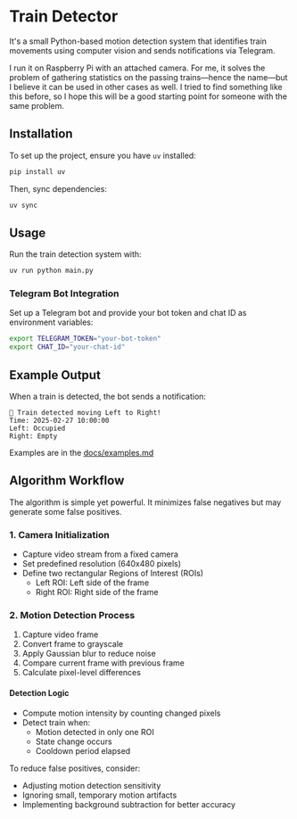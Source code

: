 # Train Detector

It's a small Python-based motion detection system that identifies train movements using computer vision and sends notifications via Telegram. 

I run it on Raspberry Pi with an attached camera. For me, it solves the problem of gathering statistics on the passing trains—hence the name—but I believe it can be used in other cases as well. I tried to find something like this before, so I hope this will be a good starting point for someone with the same problem.
## Installation

To set up the project, ensure you have `uv` installed:

```sh
pip install uv
```

Then, sync dependencies:

```sh
uv sync
```

## Usage

Run the train detection system with:

```sh
uv run python main.py
```

### Telegram Bot Integration
Set up a Telegram bot and provide your bot token and chat ID as environment variables:

```sh
export TELEGRAM_TOKEN="your-bot-token"
export CHAT_ID="your-chat-id"
```

## Example Output

When a train is detected, the bot sends a notification:

```
🚆 Train detected moving Left to Right!
Time: 2025-02-27 10:00:00
Left: Occupied
Right: Empty
```

Examples are in the [docs/examples.md](docs/examples.md)

## Algorithm Workflow

The algorithm is simple yet powerful. It minimizes false negatives but may generate some false positives. 

### 1. Camera Initialization
- Capture video stream from a fixed camera
- Set predefined resolution (640x480 pixels)
- Define two rectangular Regions of Interest (ROIs)
  - Left ROI: Left side of the frame
  - Right ROI: Right side of the frame

### 2. Motion Detection Process
1. Capture video frame
2. Convert frame to grayscale
3. Apply Gaussian blur to reduce noise
4. Compare current frame with previous frame
5. Calculate pixel-level differences

#### Detection Logic
- Compute motion intensity by counting changed pixels
- Detect train when:
  - Motion detected in only one ROI
  - State change occurs
  - Cooldown period elapsed

To reduce false positives, consider:

- Adjusting motion detection sensitivity
- Ignoring small, temporary motion artifacts
- Implementing background subtraction for better accuracy
